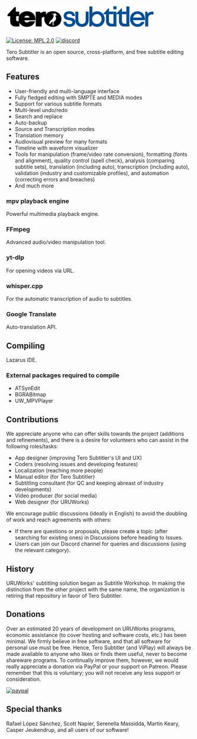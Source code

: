 # ![TeroSubtitler](share/terosubtitler_logo.png)
[![License: MPL 2.0](https://img.shields.io/badge/License-MPL_2.0-brightgreen.svg)](https://opensource.org/licenses/MPL-2.0)
[![discord](https://img.shields.io/badge/Discord-blue)](https://discord.gg/EqzXEa8pHK)

Tero Subtitler is an open source, cross-platform, and free subtitle editing software.

## Features

- User-friendly and multi-language interface
- Fully fledged editing with SMPTE and MEDIA modes
- Support for various subtitle formats
- Multi-level undo/redo
- Search and replace
- Auto-backup
- Source and Transcription modes
- Translation memory
- Audiovisual preview for many formats
- Timeline with waveform visualizer
- Tools for manipulation (frame/video rate conversion), formatting (fonts and alignment), quality control (spell check), analysis (comparing subtitle sets), translation (including auto), transcription (including auto), validation (industry and customizable profiles), and automation (correcting errors and breaches)
- And much more

### mpv playback engine

Powerful multimedia playback engine.

### FFmpeg

Advanced audio/video manipulation tool.

### yt-dlp

For opening videos via URL.

### whisper.cpp

For the automatic transcription of audio to subtitles.

### Google Translate

Auto-translation API.

## Compiling

Lazarus IDE.

### External packages required to compile

- ATSynEdit
- BGRABitmap
- UW_MPVPlayer

## Contributions

We appreciate anyone who can offer skills towards the project (additions and refinements), and there is a desire for volunteers who can assist in the following roles/tasks:
- App designer (improving Tero Subtitler's UI and UX)
- Coders (resolving issues and developing features)
- Localization (reaching more people)
- Manual editor (for Tero Subtitler)
- Subtitling consultant (for QC and keeping abreast of industry developments)
- Video producer (for social media)
- Web designer (for URUWorks)

We encourage public discussions (ideally in English) to avoid the doubling of work and reach agreements with others:
- If there are questions or proposals, please create a topic (after searching for existing ones) in Discussions before heading to Issues.
- Users can join our Discord channel for queries and discussions (using the relevant category).

## History

URUWorks' subtitling solution began as Subtitle Workshop. In making the distinction from the other project with the same name, the organization is retiring that repository in favor of Tero Subtitler.

## Donations

Over an estimated 20 years of development on URUWorks programs, economic assistance (to cover hosting and software costs, etc.) has been minimal. We firmly believe in free software, and that all software for personal use must be free. Hence, Tero Subtitler (and ViPlay) will always be made available to anyone who likes or finds them useful, never to become shareware programs. To continually improve them, however, we would really appreciate a donation via PayPal or your support on Patreon. Please remember that this is voluntary; you will not receive any less support or consideration.
 
[![paypal](https://www.paypalobjects.com/en_US/i/btn/btn_donateCC_LG.gif)](https://www.paypal.com/cgi-bin/webscr?cmd=_donations&business=uruworks@gmail.com&lc=US&item_name=Donate+to+URUWorks+Tero+Subtitler&no_note=0&cn=&curency_code=USD&bn=PP-DonationsBF:btn_donateCC_LG.gif:NonHosted)

## Special thanks 

Rafael López Sánchez,
Scott Napier,
Serenella Massidda,
Martin Keary,
Casper Jeukendrup,
and all users of our software!
